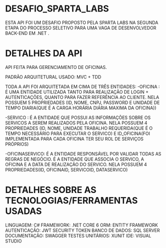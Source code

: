 # DESAFIO_SPARTA_LABS

ESTA API FOI UM DESAFIO PROPOSTO PELA SPARTA LABS NA SEGUNDA ETAPA DO PROCESSO SELETIVO PARA UMA VAGA DE DESENVOLVEDOR BACK-END EM .NET .


# DETALHES DA API

API FEITA PARA GERENCIAMENTO DE OFICINAS.

PADRÃO ARQUITETURAL USADO: MVC + TDD

TODA A API FOI ARQUITETADA EM CIMA DE TRÊS ENTIDADES:
-OFICINA : É UMA ENTIDADE UTILIZADA TANTO PARA REALIZAÇÃO DE LOGIN + AUTENTICAÇÕES, QUANTO PARA FAZER REFERÊNCIA AO CLIENTE.
           NELA POSSUEM 5 PROPRIEDADES (ID, NOME, CNPJ, PASSWORD E UNIDADE DE TEMPO DIARIA(QUE É A CARGA HORÁRIA DIÁRIA MAXIMA DA OFICINA))
           
-SERVICO : É A ENTIDADE QUE POSSUI AS INFORMAÇÕES SOBRE OS SERVICOS A SEREM REALIZADOS PELA OFICINA.
           NELA POSSUEM 4 PROPRIEDADES (ID, NOME, UNIDADE TRABALHO REQUERIDA(QUE É O TEMPO NECESSÁRIO PARA EXECUTAR O SERVICO) E ID_OFICINA(FOI IMPLEMENTADA PARA CADA OFICINA TER SEU ROL DE SERVIÇOS PRÓPRIOS)

-OFICINASERVICO: É A ENTIDADE RESPONSÁVEL POR VALIDAR TODAS AS REGRAS DE NEGÓCIO. 
                 É A ENTIDADE QUE ASSOCIA O SERVICO, A OFICINA E A DATA DE REALIZAÇÃO DO SERVICO.
                 NELA POSSUEM 4 PROPRIEDADES(ID, OFICINAID, SERVICOID, DATASERVICO)
                 
# DETALHES SOBRE AS TECNOLOGIAS/FERRAMENTAS USADAS

LINGUAGEM:        C#
FRAMEWORK:        .NET CORE 6
ORM:              ENTITY FRAMEWORK
AUTENTICAÇÃO:     JWT SECURITY TOKEN
BANCO DE DADOS:   SQL SERVER
DOCUMENTAÇÃO:     SWAGGER
TESTES UNITÁRIOS: XUNIT
IDE:              VISUAL STUDIO
